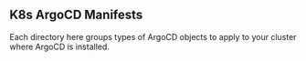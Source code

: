 ## K8s ArgoCD Manifests

Each directory here groups types of ArgoCD objects to apply to your cluster where ArgoCD is installed.